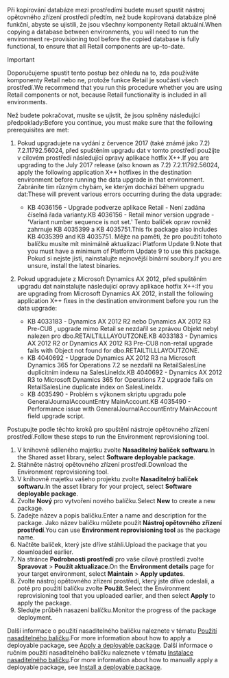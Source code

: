 <span data-ttu-id="7568c-101">Při kopírování databáze mezi prostředími budete muset spustit nástroj opětovného zřízení prostředí předtím, než bude kopírovaná databáze plně funkční, abyste se ujistili, že jsou všechny komponenty Retail aktuální.</span><span class="sxs-lookup"><span data-stu-id="7568c-101">When copying a database between environments, you will need to run the environment re-provisioning tool before the copied database is fully functional, to ensure that all Retail components are up-to-date.</span></span>

> [!IMPORTANT]
> <span data-ttu-id="7568c-102">Doporučujeme spustit tento postup bez ohledu na to, zda používáte komponenty Retail nebo ne, protože funkce Retail je součástí všech prostředí.</span><span class="sxs-lookup"><span data-stu-id="7568c-102">We recommend that you run this procedure whether you are using Retail components or not, because Retail functionality is included in all environments.</span></span> 

<span data-ttu-id="7568c-103">Než budete pokračovat, musíte se ujistit, že jsou splněny následující předpoklady:</span><span class="sxs-lookup"><span data-stu-id="7568c-103">Before you continue, you must make sure that the following prerequisites are met:</span></span>
1. <span data-ttu-id="7568c-104">Pokud upgradujete na vydání z července 2017 (také známé jako 7.2) 7.2.11792.56024, před spuštěním upgradu dat v tomto prostředí použijte v cílovém prostředí následující opravy aplikace hotfix X++.</span><span class="sxs-lookup"><span data-stu-id="7568c-104">If you are upgrading to the July 2017 release (also known as 7.2) 7.2.11792.56024, apply the following application X++ hotfixes in the destination environment before running the data upgrade in that environment.</span></span> <span data-ttu-id="7568c-105">Zabráníte tím různým chybám, ke kterým dochází během upgradu dat:</span><span class="sxs-lookup"><span data-stu-id="7568c-105">These will prevent various errors occurring during the data upgrade:</span></span>

    - <span data-ttu-id="7568c-106">KB 4036156 - Upgrade podverze aplikace Retail - Není zadána číselná řada varianty.</span><span class="sxs-lookup"><span data-stu-id="7568c-106">KB 4036156 - Retail minor version upgrade - 'Variant number sequence is not set.'</span></span> <span data-ttu-id="7568c-107">Tento balíček oprav rovněž zahrnuje KB 4035399 a KB 4035751.</span><span class="sxs-lookup"><span data-stu-id="7568c-107">This fix package also includes KB 4035399 and KB 4035751.</span></span> <span data-ttu-id="7568c-108">Mějte na paměti, že pro použití tohoto balíčku musíte mít minimálně aktualizaci Platform Update 9.</span><span class="sxs-lookup"><span data-stu-id="7568c-108">Note that you must have a minimum of Platform Update 9 to use this package.</span></span> <span data-ttu-id="7568c-109">Pokud si nejste jisti, nainstalujte nejnovější binární soubory.</span><span class="sxs-lookup"><span data-stu-id="7568c-109">If you are unsure, install the latest binaries.</span></span>
    
2. <span data-ttu-id="7568c-110">Pokud upgradujete z Microsoft Dynamics AX 2012, před spuštěním upgradu dat nainstalujte následující opravy aplikace hotfix X++:</span><span class="sxs-lookup"><span data-stu-id="7568c-110">If you are upgrading from Microsoft Dynamics AX 2012, install the following application X++ fixes in the destination environment before you run the data upgrade:</span></span>
    - <span data-ttu-id="7568c-111">KB 4033183 - Dynamics AX 2012 R2 nebo Dynamics AX 2012 R3 Pre-CU8 , upgrade mimo Retail se nezdařil se zprávou Objekt nebyl nalezen pro dbo.RETAILTILLLAYOUTZONE.</span><span class="sxs-lookup"><span data-stu-id="7568c-111">KB 4033183 - Dynamics AX 2012 R2 or Dynamics AX 2012 R3 Pre-CU8 non-retail upgrade fails with Object not found for dbo.RETAILTILLLAYOUTZONE.</span></span>
    - <span data-ttu-id="7568c-112">KB 4040692 - Upgrade Dynamics AX 2012 R3 na Microsoft Dynamics 365 for Operations 7.2 se nezdařil na RetailSalesLine duplicitním indexu na SalesLineIdx.</span><span class="sxs-lookup"><span data-stu-id="7568c-112">KB 4040692 - Dynamics AX 2012 R3 to Microsoft Dynamics 365 for Operations 7.2 upgrade fails on RetailSalesLine duplicate index on SalesLineIdx.</span></span>
    - <span data-ttu-id="7568c-113">KB 4035490 - Problém s výkonem skriptu upgradu pole GeneralJournalAccountEntry MainAccount.</span><span class="sxs-lookup"><span data-stu-id="7568c-113">KB 4035490 - Performance issue with GeneralJournalAccountEntry MainAccount field upgrade script.</span></span>


<span data-ttu-id="7568c-114">Postupujte podle těchto kroků pro spuštění nástroje opětovného zřízení prostředí.</span><span class="sxs-lookup"><span data-stu-id="7568c-114">Follow these steps to run the Environment reprovisioning tool.</span></span>

1. <span data-ttu-id="7568c-115">V knihovně sdíleného majetku zvolte **Nasaditelný balíček softwaru**.</span><span class="sxs-lookup"><span data-stu-id="7568c-115">In the Shared asset library, select **Software deployable package**.</span></span>
2. <span data-ttu-id="7568c-116">Stáhněte nástroj opětovného zřízení prostředí.</span><span class="sxs-lookup"><span data-stu-id="7568c-116">Download the Environment reprovisioning tool.</span></span>
3. <span data-ttu-id="7568c-117">V knihovně majetku vašeho projektu zvolte **Nasaditelný balíček softwaru**.</span><span class="sxs-lookup"><span data-stu-id="7568c-117">In the asset library for your project, select **Software deployable package**.</span></span>
4. <span data-ttu-id="7568c-118">Zvolte **Nový** pro vytvoření nového balíčku.</span><span class="sxs-lookup"><span data-stu-id="7568c-118">Select **New** to create a new package.</span></span>
5. <span data-ttu-id="7568c-119">Zadejte název a popis balíčku.</span><span class="sxs-lookup"><span data-stu-id="7568c-119">Enter a name and description for the package.</span></span> <span data-ttu-id="7568c-120">Jako název balíčku můžete použít **Nástroj opětovného zřízení prostředí**.</span><span class="sxs-lookup"><span data-stu-id="7568c-120">You can use **Environment reprovisioning tool** as the package name.</span></span>
6. <span data-ttu-id="7568c-121">Načtěte balíček, který jste dříve stáhli.</span><span class="sxs-lookup"><span data-stu-id="7568c-121">Upload the package that you downloaded earlier.</span></span>
7. <span data-ttu-id="7568c-122">Na stránce **Podrobnosti prostředí** pro vaše cílové prostředí zvolte **Spravovat** > **Použít aktualizace**.</span><span class="sxs-lookup"><span data-stu-id="7568c-122">On the **Environment details** page for your target environment, select **Maintain** > **Apply updates**.</span></span>
8. <span data-ttu-id="7568c-123">Zvolte nástroj opětovného zřízení prostředí, který jste dříve odeslali, a poté pro použití balíčku zvolte **Použít**.</span><span class="sxs-lookup"><span data-stu-id="7568c-123">Select the Environment reprovisioning tool that you uploaded earlier, and then select **Apply** to apply the package.</span></span>
9. <span data-ttu-id="7568c-124">Sledujte průběh nasazení balíčku.</span><span class="sxs-lookup"><span data-stu-id="7568c-124">Monitor the progress of the package deployment.</span></span> 

<span data-ttu-id="7568c-125">Další informace o použití nasaditelného balíčku naleznete v tématu [Použití nasaditelného balíčku](../deployment/create-apply-deployable-package.md).</span><span class="sxs-lookup"><span data-stu-id="7568c-125">For more information about how to apply a deployable package, see [Apply a deployable package](../deployment/create-apply-deployable-package.md).</span></span> <span data-ttu-id="7568c-126">Další informace o ručním použití nasaditelného balíčku naleznete v tématu [Instalace nasaditelného balíčku](../deployment/install-deployable-package.md).</span><span class="sxs-lookup"><span data-stu-id="7568c-126">For more information about how to manually apply a deployable package, see [Install a deployable package](../deployment/install-deployable-package.md).</span></span>

